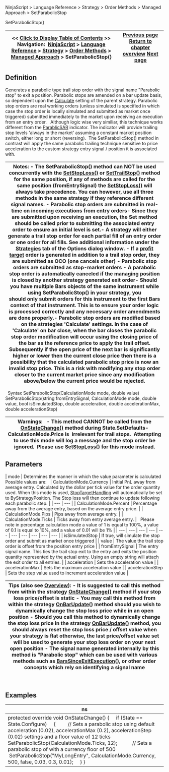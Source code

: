 ﻿
NinjaScript \> Language Reference \> Strategy \> Order Methods \> Managed Approach \> SetParabolicStop

SetParabolicStop()

| \<\< [Click to Display Table of Contents](setparabolicstop.md) \>\> **Navigation:**     [NinjaScript](ninjascript.md) \> [Language Reference](language_reference_wip.md) \> [Strategy](strategy.md) \> [Order Methods](order_methods.md) \> [Managed Approach](managed_approach.md) \> SetParabolicStop() | [Previous page](getrealtimeorder.md) [Return to chapter overview](managed_approach.md) [Next page](setprofittarget.md) |
| --- | --- |
## Definition
Generates a parabolic type trail stop order with the signal name "Parabolic stop" to exit a position. Parabolic stops are amended on a bar update basis, so dependent upon the [Calculate](calculate.md) setting of the parent strategy. Parabolic stop orders are real working orders (unless simulated is specified in which case the stop order is locally simulated and submitted as market once triggered) submitted immediately to the market upon receiving an execution from an entry order.
 
Although logic wise very similiar, this technique works different from the [ParablicSAR](parabolic_sar.md) indicator. The indicator will provide trailing stop levels 'always in the market' assuming a constant market position switch, either long or short (reversing).  The SetParabolicStop() method in contrast will apply the same parabolic trailing technique sensitive to price acceleration to the custom strategy entry signal / position it is associated with.
 

| Notes: - The SetParabolicStop() method can NOT be used concurrently with the [SetStopLoss()](setstoploss.md) or [SetTrailStop()](settrailstop.md) method for the same position, if any of methods are called for the same position (fromEntrySignal) the [SetStopLoss()](setstoploss.md) will always take precedence. You can however, use all three methods in the same strategy if they reference different signal names. - Parabolic stop orders are submitted in real\-time on incoming executions from entry orders- Since they are submitted upon receiving an execution, the Set method should be called prior to submitting the associated entry order to ensure an initial level is set.- A strategy will either generate a trail stop order for each partial fill of an entry order or one order for all fills. See additional information under the [Strategies](options_strategies.md) tab of the Options dialog window. - If a [profit target](setprofittarget.md) order is generated in addition to a trail stop order, they are submitted as OCO (one cancels other) - Parabolic stop orders are submitted as stop\-market orders - A parabolic stop order is automatically canceled if the managing position is closed by another strategy generated exit order- Should you have multiple Bars objects of the same instrument while using SetParabolicStop() in your strategy, you should only submit orders for this instrument to the first Bars context of that instrument. This is to ensure your order logic is processed correctly and any necessary order amendments are done properly.- Parabolic stop orders are modified based on the strategies 'Calculate' settings. In the case of 'Calculate' on bar close, when the bar closes the parabolic stop order modification will occur using the closing price of the bar as the reference price to apply the trail offset. Subsequently if the open price of the next bar is significantly higher or lower then the current close price then there is a possibility that the calculated parabolic stop price is now an invalid stop price. This is a risk with modifying any stop order closer to the current market price since any modification above/below the current price would be rejected. |
| --- |
 
Syntax
SetParabolicStop(CalculationMode mode, double value)
SetParabolicStop(string fromEntrySignal, CalculationMode mode, double value, bool isSimulatedStop, double acceleration, double accelerationMax, double accelerationStep)
 

| Warnings:   - This method CANNOT be called from the [OnStateChange()](onstatechange.md) method during State.SetDefaults- CalculationMode.Price is  irrelevant for trail stops.  Attempting to use this mode will log a message and the stop order be ignored.  Please use [SetStopLoss()](setstoploss.md) for this mode instead. |
| --- |

## Parameters

| mode | Determines the manner in which the value parameter is calculated   Possible values are:     | CalculationMode.Currency | Initial PnL away from average entry. Calculated by the dollar per tick value for the order quantity used. When this mode is used, [StopTargetHandling](stoptargethandling.md) will automatically be set to ByStrategyPosition. The Stop loss will then continue to update following each parabolic step. | | --- | --- | | CalculationMode.Percent | Percentage away from the average entry, based on the average entry price. | | CalculationMode.Pips | Pips away from average entry. | | CalculationMode.Ticks | Ticks away from entry average entry. |      Please note in percentage calculation mode a value of 1 is equal to 100%, a value of 0\.1 is equal to 10%, and a value of 0\.01 will be 1% |
| --- | --- | --- | --- | --- | --- | --- | --- | --- | --- |
| isSimulatedStop | If true, will simulate the stop order and submit as market once triggered |
| value | The value the trail stop order is offset from the position entry price |
| fromEntrySignal | The entry signal name. This ties the trail stop exit to the entry and exits the position quantity represented by the actual entry. Using an empty string will attach the exit order to all entries. |
| acceleration | Sets the acceleration value |
| accelerationMax | Sets the maximum acceleration value |
| accelerationStep | Sets the step value used to increment acceleration value |
 

| Tips (also see [Overview](managed_approach.md)): - It is suggested to call this method from within the strategy [OnStateChange()](onstatechange.md) method if your stop loss price/offset is static - You may call this method from within the strategy [OnBarUpdate()](onbarupdate.md) method should you wish to dynamically change the stop loss price while in an open position - Should you call this method to dynamically change the stop loss price in the strategy [OnBarUpdate()](onbarupdate.md) method, you should always reset the stop loss price / offset value when your strategy is flat otherwise, the last price/offset value set will be used to generate your stop loss order on your next open position - The signal name generated internally by this method is "Parabolic stop" which can be used with various methods such as [BarsSinceExitExecution()](barssinceexitexecution.md), or other order concepts which rely on identifying a signal name |
| --- |
 
## Examples

| ns |
| --- |
| protected override void OnStateChange() {      if (State \=\= State.Configure)      {          // Sets a parabolic stop using default acceleration (0\.02\), accelerationMax (0\.2\), accelerationStep (0\.02\) settings and a floor value of 12 ticks          SetParabolicStop(CalculationMode.Ticks, 12);            // Sets a parabolic stop of with a currency floor of 500            SetParabolicStop("MyLongEntry", CalculationMode.Currency, 500, false, 0\.03, 0\.3, 0\.01);      } } |
